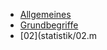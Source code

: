 - [Allgemeines](statistik/00-allgemeines.md)
- [Grundbegriffe](statistik/01-grundbegriffe.md)
- [02](statistik/02.m
